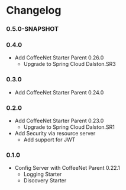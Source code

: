 # Changelog 

### 0.5.0-SNAPSHOT

### 0.4.0
* Add CoffeeNet Starter Parent 0.26.0
  * Upgrade to Spring Cloud Dalston.SR3

### 0.3.0
* Add CoffeeNet Starter Parent 0.24.0

### 0.2.0
* Add CoffeeNet Starter Parent 0.23.0
  * Upgrade to Spring Cloud Dalston.SR1
* Add Security via resource server
  * Add support for JWT

### 0.1.0
* Config Server with CoffeeNet Parent 0.22.1
  * Logging Starter
  * Discovery Starter